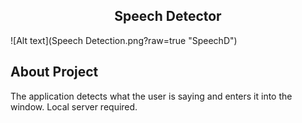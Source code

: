   <h2 align="center">Speech Detector</h3>

<!-- ABOUT THE PROJECT -->
![Alt text](Speech Detection.png?raw=true "SpeechD")
## About Project
<p>
The application detects what the user is saying and enters it into the window. Local server required.
</p>
